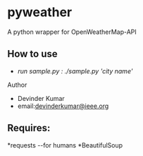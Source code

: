 pyweather
=========

A python wrapper for OpenWeatherMap-API

How to use
----------

* *run sample.py : 
       ./sample.py 'city name'*

Author
* Devinder Kumar
* email:devinderkumar@ieee.org

Requires:
------------
*requests --for humans
*BeautifulSoup
